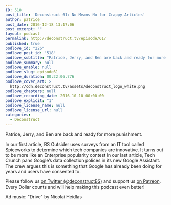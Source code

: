 ```yaml
---
ID: 518
post_title: 'Deconstruct 61: No Means No for Crappy Articles'
author: patrice
post_date: 2016-12-18 13:17:06
post_excerpt: ""
layout: podcast
permalink: http://deconstruct.tv/episode/61/
published: true
podlove_id: "226"
podlove_post_id: "518"
podlove_subtitle: "Patrice, Jerry, and Ben are back and ready for more punishment. They are hit by BS Outsider with an IT tool called Spiceworks and Google's data collection policies. And somehow they survive!"
podlove_summary: null
podlove_enable: null
podlove_slug: episode61
podlove_duration: 00:22:06.776
podlove_cover_art: >
  http://cdn.deconstruct.tv/assets/deconstruct_logo_white.png
podlove_chapters: null
podlove_recording_date: 2016-10-10 00:00:00
podlove_explicit: "1"
podlove_license_name: null
podlove_license_url: null
categories:
  - Deconstruct
---
```

<p>Patrice, Jerry, and Ben are back and ready for more punishment.</p>
<p>In our first article, BS Outsider uses surveys from an IT tool called Spiceworks to determine which tech companies are innovative.  It turns out to be more like an Enterprise popularity contest  In our last article, Tech Crunch pans Google’s data collection polices in its new Google Assistant.  The crew argues this is something that Google has already been doing for years and users have consented to.</p>
<p>
Please follow us <a href="http://twitter.com/deconstructBS">on Twitter (@deconstructBS)</a> and support us <a href="http://patreon.com/deconstruct">on Patreon</a>. Every Dollar counts and will help making this podcast even better!
</p>
<p>Ad music: "Drive" by Nicolai Heidlas</p>